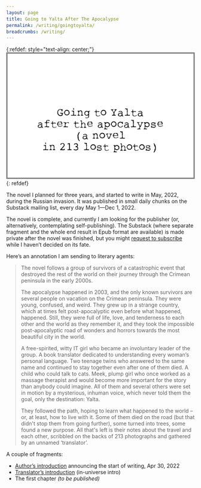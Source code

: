```yaml
---
layout: page
title: Going to Yalta After The Apocalypse
permalink: /writing/goingtoyalta/
breadcrumbs: /writing/
---
```


{:refdef: style="text-align: center;"}
![](/img/goingtoyalta/cover.png)
{: refdef}

<div class="callout" markdown="1">
  The novel I planned for three years, and started to write in May, 2022, during the Russian invasion. It was published in small daily chunks on the Substack mailing list, every day May 1—Dec 1, 2022.
</div>

The novel is complete, and currently I am looking for the publisher (or, alternatively, contemplating self-publishing). The Substack (where separate fragment and the whole end result in Epub format are available) is made private after the novel was finished, but you might [request to subscribe](https://goingtoyalta.substack.com/) while I haven’t decided on its fate.

Here’s an annotation I am sending to literary agents:

> The novel follows a group of survivors of a catastrophic event that destroyed the rest of the world on their journey through the Crimean peninsula in the early 2000s.
>
> The apocalypse happened in 2003, and the only known survivors are several people on vacation on the Crimean peninsula. They were young, confused, and weird. They grew up in a strange country, which at times felt post-apocalyptic even before what happened, happened. Still, they were full of life, love, and tenderness to each other and the world as they remember it, and they took the impossible post-apocalyptic road of wonders and horrors towards the most beautiful city in the world.
>
> A free-spirited, witty IT girl who became an involuntary leader of the group. A book translator dedicated to understanding every woman’s personal language. Two teenage twins who answered to the same name and continued to stay together even after one of them died. A child who could talk to cats. Meek, plump girl who once worked as a massage therapist and would become more important for the story than anybody could imagine. All of them and several others were set in motion by a mysterious, inhuman voice, which never told them the goal, only the destination: Yalta.
>
> They followed the path, hoping to learn what happened to the world – or, at least, how to live with it. Some of them died on the road (but that didn't stop them from going further), some turned into trees, some found a new purpose. All that's left is their notes about the travel and each other, scribbled on the backs of 213 photographs and gathered by an unnamed ‘translator’.

A couple of fragments:

* [Author’s introduction](/writing/goingtoyalta/pre-intro.html) announcing the start of writing, Apr 30, 2022
* [Translator’s introduction](/writing/goingtoyalta/intro.html) (in-universe intro)
* The first chapter _(to be published)_

